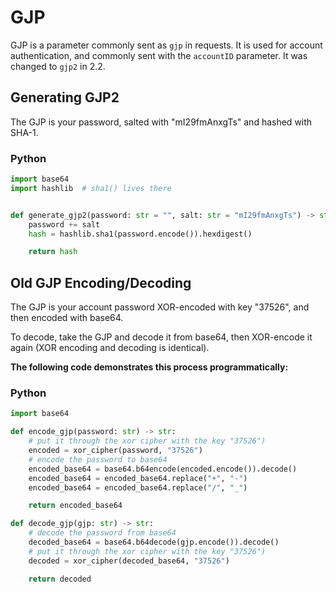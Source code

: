 # GJP

GJP is a parameter commonly sent as `gjp` in requests. It is used for account authentication, and commonly sent with the `accountID` parameter. 
It was changed to `gjp2` in 2.2.

## Generating GJP2

The GJP is your password, salted with "mI29fmAnxgTs" and hashed with SHA-1.

<!-- tabs:start -->

### **Python**
```py
import base64
import hashlib  # sha1() lives there


def generate_gjp2(password: str = "", salt: str = "mI29fmAnxgTs") -> str:
	password += salt
	hash = hashlib.sha1(password.encode()).hexdigest()

	return hash
```

## Old GJP Encoding/Decoding

The GJP is your account password XOR-encoded with key "37526", and then encoded with base64.

To decode, take the GJP and decode it from base64, then XOR-encode it again (XOR encoding and decoding is identical).

**The following code demonstrates this process programmatically:**

<!-- tabs:start -->

### **Python**

```py
import base64

def encode_gjp(password: str) -> str:
	# put it through the xor cipher with the key "37526")
	encoded = xor_cipher(password, "37526")
	# encode the password to base64
	encoded_base64 = base64.b64encode(encoded.encode()).decode()
	encoded_base64 = encoded_base64.replace("+", "-")
	encoded_base64 = encoded_base64.replace("/", "_")

	return encoded_base64

def decode_gjp(gjp: str) -> str:
	# decode the password from base64
	decoded_base64 = base64.b64decode(gjp.encode()).decode()
	# put it through the xor cipher with the key "37526")
	decoded = xor_cipher(decoded_base64, "37526")

	return decoded
```

<!-- tabs:end -->
